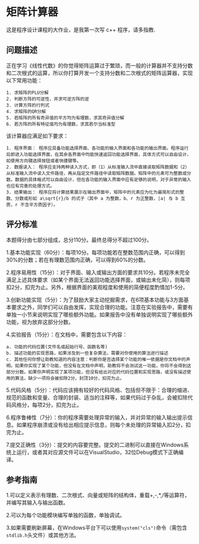 # 矩阵计算器

这是程序设计课程的大作业，是我第一次写 c++ 程序，请多指教.

## 问题描述

正在学习《线性代数》的你觉得矩阵运算过于繁琐，而一般的计算器并不支持分数和二次根式的运算，所以你打算开发一个支持分数和二次根式的矩阵运算器，实现以下常用功能： 

    1. 求矩阵的PLU分解 
    2. 判断方阵的可逆性，并求可逆方阵的逆 
    3. 计算方阵的行列式 
    4. 求矩阵的QR分解 
    5. 若矩阵的所有奇异值的平方均为有理数，求其奇异值分解 
    6. 若方阵的所有特征值均为有理数，求其若尔当标准型

该计算器应满足如下要求：

    1. 程序界面： 程序应具备功能选择界面、各功能的输入界面和各功能的输出界面。程序运行后即进入功能选择界面，在其余各界面中均能快速返回功能选择界面，具体方式可以自由设计，如使用方向键选择按钮或者快捷键等。 
    2. 数据读入： 程序应支持两种读入方式，即（1）从标准输入流中直接读取矩阵数据和（2）从标准输入流中读入文件路径，再从指定文件路径中读取矩阵数据。矩阵中的元素可为整数或分数。数据的具体格式可以自由设计，但在各功能的输入界面中应有足够的说明，对于异常的输入也应有完善的处理方式。 
    3. 结果输出： 程序应将计算结果展示在输出界面中，矩阵中的元素应为化为最简形式的整数、分数或形如 a\sqrt{r}/b 的式子（其中 a 为整数，b、r 为正整数，|a| 与 b 互质，r 不含平方质因子）。

## 评分标准

本题得分由七部分组成，总分110分。最终总得分不超过100分。

1.基本功能实现（60分）：每项10分。每项功能若在整数范围内正确，可以得到30%的分数；若在有理数范围内正确，可以得到60%的分数。

2.程序易用性（15分）：对于界面、输入或输出方面的要求共10分。若程序未完全满足上述具体要求（如某个界面无法返回功能选择界面，或输出未化简），则每项扣2分，扣完为止。另外，根据界面的美观程度和使用的简便程度酌情加1-5分。

3.创新功能实现（5分）：为了鼓励大家主动挖掘需求，在6项基本功能与3方面基本要求之外，同学们可以自由发挥，实现合理的功能。注意在实验报告中，需要有单独一小节来说明实现了哪些额外功能。如果报告中没有单独说明实现了哪些额外功能，视为放弃这部分分数。

4.实验报告（15分）：在文档中，需要包含以下内容：

    a. 功能的代码位置(文件名或起始行号、函数名等)
    b. 描述功能的实现思路，如果涉及到一些复杂算法，需要对你使用的算法进行描述
    c. 其他任何你想让助教知道的内容注意：判断你是否选择某个功能的唯一依据是你文档中的声明。如果你实现了某个功能，但没有在文档中声明，助教将不会测试这一功能，你将不会得到这部分分数。如果你声明实现了某项功能，但没有给出对应的代码位置和实现思路，或没有描述使用的算法，缺少一项将会被扣除2分，封顶10分，扣完为止。
    
5.代码风格（5分）：代码应该拥有较好的代码风格、包括但不限于：合理的缩进、规范的函数和变量、合理的封装、适当的注释等，如果代码过于杂乱，会被扣除代码风格分，每项2分，扣完为止。

6.程序鲁棒性（7分）：你的程序需要处理异常的输入，并对异常的输入输出提示信息。如果程序崩溃或没有给出相应提示信息，则每个未处理的异常输入扣2分，扣完为止。

7.提交正确性（3分）：提交的内容要完整。提交的二进制可以直接在Windows系统上运行，或者其对应源文件可以在VisualStudio，32位Debug模式下正确编译。

## 参考指南

1.可以定义表示有理数、二次根式、向量或矩阵的结构体，重载+,-,*,/等运算符，并编写其输入与输出函数。

2.可以为每个功能模块编写单独的函数，单独调试。

3.如果需要刷新屏幕，在Windows平台下可以使用```system("cls")```命令（需包含```stdlib.h```头文件）或其他方法。
